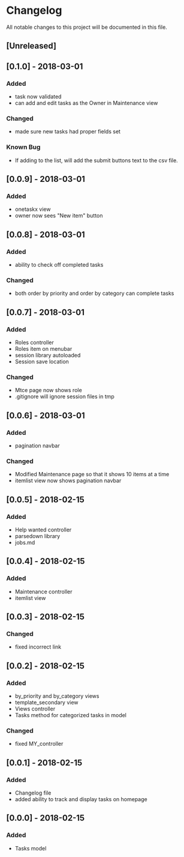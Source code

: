 # Changelog

All notable changes to this project will be documented in this file.

## [Unreleased]
## [0.1.0] - 2018-03-01
### Added
- task now validated
- can add and edit tasks as the Owner in Maintenance view

### Changed
- made sure new tasks had proper fields set

### Known Bug
- If adding to the list, will add the submit buttons text to the csv file.

## [0.0.9] - 2018-03-01
### Added
- onetaskx view
- owner now sees "New item" button


## [0.0.8] - 2018-03-01
### Added
- ability to check off completed tasks

### Changed
- both order by priority and order by category can complete tasks

## [0.0.7] - 2018-03-01
### Added
- Roles controller
- Roles item on menubar
- session library autoloaded
- Session save location


### Changed
- Mtce page now shows role
- .gitignore will ignore session files in tmp


## [0.0.6] - 2018-03-01
### Added
- pagination navbar

### Changed
- Modified Maintenance page so that it shows 10 items at a time
- itemlist view now shows pagination navbar
## [0.0.5] - 2018-02-15
### Added
- Help wanted controller
- parsedown library
- jobs.md

## [0.0.4] - 2018-02-15
### Added
- Maintenance controller
- itemlist view

## [0.0.3] - 2018-02-15
### Changed
- fixed incorrect link

## [0.0.2] - 2018-02-15
### Added
- by_priority and by_category views
- template_secondary view
- Views controller
- Tasks method for categorized tasks in model

### Changed
- fixed MY_controller

## [0.0.1] - 2018-02-15
### Added
- Changelog file
- added ability to track and display tasks on homepage

## [0.0.0] - 2018-02-15
### Added 
- Tasks model